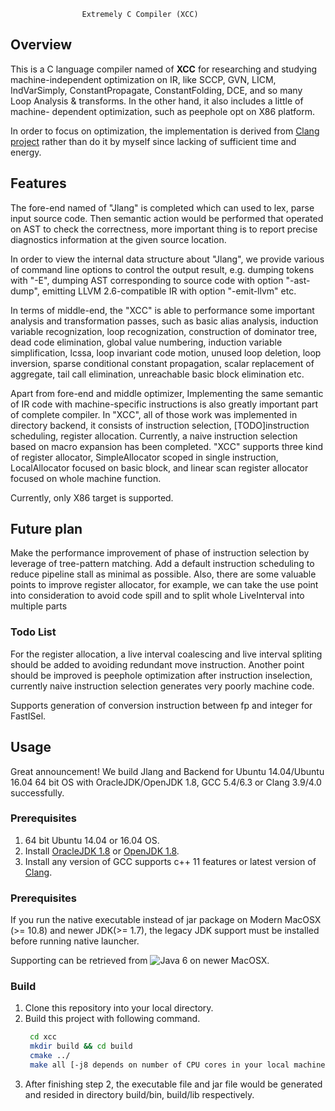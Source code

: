                     Extremely C Compiler (XCC)

## Overview
This is a C language compiler named of **XCC** for researching and studying
machine-independent optimization on IR, like SCCP, GVN, LICM, IndVarSimply,
ConstantPropagate, ConstantFolding, DCE, and so many Loop Analysis & 
transforms. In the other hand, it also includes a little of machine-
dependent optimization, such as peephole opt on X86 platform.

In order to focus on optimization, the implementation is derived from 
[Clang project](https://clang.llvm.org/) rather than do it by myself 
since lacking of sufficient time and energy.  

## Features
The fore-end named of "Jlang" is completed which can used to lex, parse input
source code. Then semantic action would be performed that operated on AST to
check the correctness, more important thing is to report precise diagnostics
information at the given source location.

In order to view the internal data structure about "Jlang", we provide various
of command line options to control the output result, e.g. dumping tokens with
"-E", dumping AST corresponding to source code with option "-ast-dump", emitting
LLVM 2.6-compatible IR with option "-emit-llvm" etc.

In terms of middle-end, the "XCC" is able to performance some important analysis
and transformation passes, such as basic alias analysis, induction variable
recognization, loop recognization, construction of dominator tree, dead code
elimination, global value numbering, induction variable simplification, lcssa,
loop invariant code motion, unused loop deletion, loop inversion, sparse conditional
constant propagation, scalar replacement of aggregate, tail call elimination,
unreachable basic block elimination etc.

Apart from fore-end and middle optimizer, Implementing the same semantic of
IR code with machine-specific instructions is also greatly important part of
complete compiler. In "XCC", all of those work was implemented in directory backend,
it consists of instruction selection, [TODO]instruction scheduling,
register allocation. Currently, a naive instruction selection based on macro
expansion has been completed. "XCC" supports three kind of register allocator,
SimpleAllocator scoped in single instruction, LocalAllocator focused on basic block,
and linear scan register allocator focused on whole machine function.

Currently, only X86 target is supported.

## Future plan
Make the performance improvement of phase of instruction selection by leverage of
tree-pattern matching. Add a default instruction scheduling to reduce pipeline stall
as minimal as possible. Also, there are some valuable points to improve register
allocator, for example, we can take the use point into consideration to avoid
code spill and to split whole LiveInterval into multiple parts

### Todo List
For the register allocation, a live interval coalescing and live interval spliting
should be added to avoiding redundant move instruction. Another point should be
improved is peephole optimization after instruction inselection, currently naive
instruction selection generates very poorly machine code.

Supports generation of conversion instruction between fp and integer for FastISel.

## Usage
Great announcement! We build Jlang and Backend for Ubuntu 14.04/Ubuntu 16.04
64 bit OS with OracleJDK/OpenJDK 1.8, GCC 5.4/6.3 or Clang 3.9/4.0 successfully.
### Prerequisites
1. 64 bit Ubuntu 14.04 or 16.04 OS.
2. Install [OracleJDK 1.8](http://www.oracle.com/technetwork/java/javase/downloads/jdk8-downloads-2133151.html)
or [OpenJDK 1.8](https://github.com/alexkasko/openjdk-unofficial-builds).
3. Install any version of GCC supports c++ 11 features or latest version of [Clang](https://apt.llvm.org/).

### Prerequisites
If you run the native executable instead of jar package on Modern MacOSX (>= 10.8) and newer
JDK(>= 1.7), the legacy JDK support must be installed before running native launcher.

Supporting can be retrieved from ![Java 6 on newer MacOSX](https://support.apple.com/kb/DL1572?locale=en_US&viewlocale=en_US). 

### Build
1. Clone this repository into your local directory.
2. Build this project with following command.
   ````bash
    cd xcc
    mkdir build && cd build
    cmake ../
    make all [-j8 depends on number of CPU cores in your local machine]
   ````
3. After finishing step 2, the executable file and jar file would be generated and 
   resided in directory build/bin, build/lib respectively.

